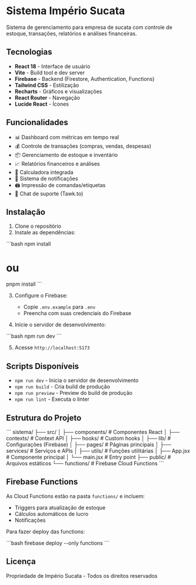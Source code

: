 # Sistema Império Sucata

Sistema de gerenciamento para empresa de sucata com controle de estoque, transações, relatórios e análises financeiras.

## Tecnologias

- **React 18** - Interface de usuário
- **Vite** - Build tool e dev server
- **Firebase** - Backend (Firestore, Authentication, Functions)
- **Tailwind CSS** - Estilização
- **Recharts** - Gráficos e visualizações
- **React Router** - Navegação
- **Lucide React** - Ícones

## Funcionalidades

- 📊 Dashboard com métricas em tempo real
- 💰 Controle de transações (compras, vendas, despesas)
- 📦 Gerenciamento de estoque e inventário
- 📈 Relatórios financeiros e análises
- 🧮 Calculadora integrada
- 🔔 Sistema de notificações
- 🖨️ Impressão de comandas/etiquetas
- 💬 Chat de suporte (Tawk.to)

## Instalação

1. Clone o repositório
2. Instale as dependências:

\`\`\`bash
npm install
# ou
pnpm install
\`\`\`

3. Configure o Firebase:
   - Copie `.env.example` para `.env`
   - Preencha com suas credenciais do Firebase

4. Inicie o servidor de desenvolvimento:

\`\`\`bash
npm run dev
\`\`\`

5. Acesse `http://localhost:5173`

## Scripts Disponíveis

- `npm run dev` - Inicia o servidor de desenvolvimento
- `npm run build` - Cria build de produção
- `npm run preview` - Preview do build de produção
- `npm run lint` - Executa o linter

## Estrutura do Projeto

\`\`\`
sistema/
├── src/
│   ├── components/      # Componentes React
│   ├── contexts/        # Context API
│   ├── hooks/          # Custom hooks
│   ├── lib/            # Configurações (Firebase)
│   ├── pages/          # Páginas principais
│   ├── services/       # Serviços e APIs
│   ├── utils/          # Funções utilitárias
│   ├── App.jsx         # Componente principal
│   └── main.jsx        # Entry point
├── public/             # Arquivos estáticos
└── functions/          # Firebase Cloud Functions
\`\`\`

## Firebase Functions

As Cloud Functions estão na pasta `functions/` e incluem:
- Triggers para atualização de estoque
- Cálculos automáticos de lucro
- Notificações

Para fazer deploy das functions:

\`\`\`bash
firebase deploy --only functions
\`\`\`

## Licença

Propriedade de Império Sucata - Todos os direitos reservados
